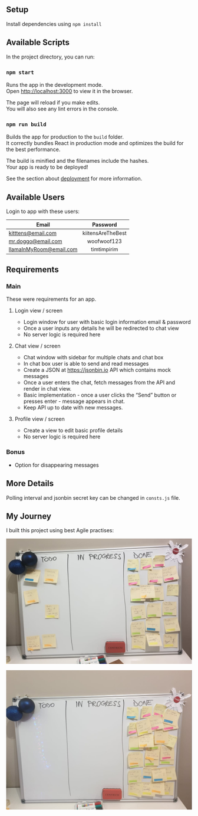 ## Setup

Install dependencies using `npm install`

## Available Scripts

In the project directory, you can run:

### `npm start`

Runs the app in the development mode.\
Open [http://localhost:3000](http://localhost:3000) to view it in the browser.

The page will reload if you make edits.\
You will also see any lint errors in the console.

### `npm run build`

Builds the app for production to the `build` folder.\
It correctly bundles React in production mode and optimizes the build for the best performance.

The build is minified and the filenames include the hashes.\
Your app is ready to be deployed!

See the section about [deployment](https://facebook.github.io/create-react-app/docs/deployment) for
more information.

## Available Users

Login to app with these users:

| Email                   |     Password      |
| ----------------------- | :---------------: |
| kitttens@email.com      | kiitensAreTheBest |
| mr.doggo@email.com      |    woofwoof123    |
| llamaInMyRoom@email.com |    timtimpirim    |

## Requirements

### Main

These were requirements for an app.

1. Login view / screen

   - Login window for user with basic login information email & password
   - Once a user inputs any details he will be redirected to chat view
   - No server logic is required here

2. Chat view / screen

   - Chat window with sidebar for multiple chats and chat box
   - In chat box user is able to send and read messages
   - Create a JSON at https://jsonbin.io API which contains mock messages
   - Once a user enters the chat, fetch messages from the API and render in chat view.
   - Basic implementation - once a user clicks the “Send” button or presses enter - message appears
     in chat.
   - Keep API up to date with new messages.

3. Profile view / screen
   - Create a view to edit basic profile details
   - No server logic is required here

### Bonus

- Option for disappearing messages

## More Details

Polling interval and jsonbin secret key can be changed in `consts.js` file.

## My Journey

I built this project using best Agile practises:

![Progress](https://github.com/KristinaBrak/chat-application/blob/main/public/first.jpg 'In the middle of the project')

![Done](https://github.com/KristinaBrak/chat-application/blob/main/public/second.jpg 'Done!')
